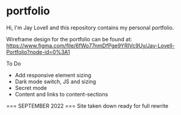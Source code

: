 # portfolio
Hi, I'm Jay Lovell and this repository contains my personal portfolio.

Wireframe design for the portfolio can be found at:
https://www.figma.com/file/6fWo77nmDfPge9YRIVc9Uy/Jay-Lovell-Portfolio?node-id=0%3A1


To Do

- Add responsive element sizing
- Dark mode switch, JS and sizing
- Secret mode
- Content and links to content-sections

=== SEPTEMBER 2022 ===
Site taken down ready for full rewrite